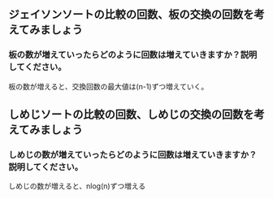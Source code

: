 ## ジェイソンソートの比較の回数、板の交換の回数を考えてみましょう

### 板の数が増えていったらどのように回数は増えていきますか？説明してください。
 板の数が増えると、交換回数の最大値は(n-1)ずつ増えていく。

## しめじソートの比較の回数、しめじの交換の回数を考えてみましょう

### しめじの数が増えていったらどのように回数は増えていきますか？説明してください。
 しめじの数が増えると、nlog(n)ずつ増える